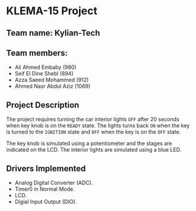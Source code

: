 # KLEMA-15 Project

## Team name: Kylian-Tech

## Team members:
* Ali Ahmed Embaby       (980)
* Seif El Dine Shebl     (894)
* Azza Saeed Mohammed    (912)
* Ahmed Nasr Abdul Aziz  (1069)
 
## Project Description

The project requires turning the car interior lights `OFF` after 20 seconds when key knob is on the `READY` state. The lights turns back `ON` when the key is turned to the `IGNITION` state and `OFF` when the key is on the `OFF` state.  

The key knob is simulated using a potentiometer and the stages are indicated on the LCD. The interior lights are simulated using a blue LED. 
## Drivers Implemented

* Analog Digital Converter (ADC).
* Timer0 in Normal Mode.
* LCD.
* Digial Input Output (DIO).
